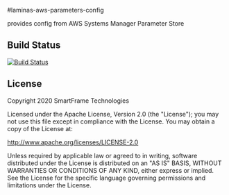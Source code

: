 #laminas-aws-parameters-config

provides config from AWS Systems Manager Parameter Store

## Build Status

[![Build Status](https://travis-ci.com/SmartFrame-Technologies/laminas-aws-parameters-config.svg?token=6h6rgvxfiMqi9o6VznZs&branch=master)](https://travis-ci.com/SmartFrame-Technologies/laminas-aws-parameters-config)

## License

Copyright 2020 SmartFrame Technologies

Licensed under the Apache License, Version 2.0 (the "License");
you may not use this file except in compliance with the License.
You may obtain a copy of the License at:

http://www.apache.org/licenses/LICENSE-2.0

Unless required by applicable law or agreed to in writing, software
distributed under the License is distributed on an "AS IS" BASIS,
WITHOUT WARRANTIES OR CONDITIONS OF ANY KIND, either express or implied.
See the License for the specific language governing permissions and
limitations under the License.